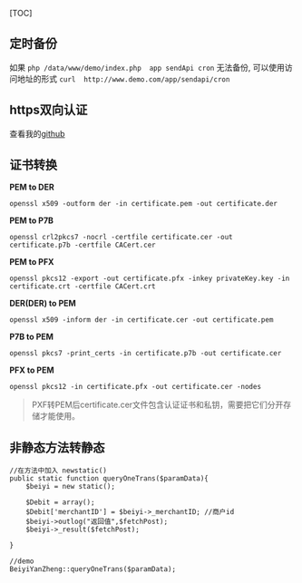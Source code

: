 [TOC]

## 定时备份
如果 `php /data/www/demo/index.php  app sendApi cron`  无法备份,
可以使用访问地址的形式 `curl  http://www.demo.com/app/sendapi/cron`


## https双向认证
查看我的[github](https://github.com/idcpj/phplib/blob/master/src/Phplib/Curl.php)

## 证书转换
**PEM to DER**

`openssl x509 -outform der -in certificate.pem -out certificate.der`

**PEM to P7B**

`openssl crl2pkcs7 -nocrl -certfile certificate.cer -out certificate.p7b -certfile CACert.cer`

**PEM to PFX**

`openssl pkcs12 -export -out certificate.pfx -inkey privateKey.key -in certificate.crt -certfile CACert.crt`

**DER(DER) to PEM**

`openssl x509 -inform der -in certificate.cer -out certificate.pem`

**P7B to PEM**

`openssl pkcs7 -print_certs -in certificate.p7b -out certificate.cer`

**PFX to PEM**

`openssl pkcs12 -in certificate.pfx -out certificate.cer -nodes`

>PXF转PEM后certificate.cer文件包含认证证书和私钥，需要把它们分开存储才能使用。


## 非静态方法转静态
```
//在方法中加入 newstatic()
public static function queryOneTrans($paramData){
    $beiyi = new static();

    $Debit = array();
    $Debit['merchantID'] = $beiyi->_merchantID; //商户id
    $beiyi->outlog("返回值",$fetchPost);
    $beiyi->_result($fetchPost);

}

//demo
BeiyiYanZheng::queryOneTrans($paramData);
```
